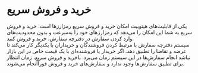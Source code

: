 # خرید و فروش سریع
یکی از قابلیت‌های هیتوبیت امکان خرید و فروش سریع رمزارزها است. خرید و فروش سریع به شما این امکان را می‌دهد که رمزارزهای خود را به‌سرعت و بدون محدودیت‌های وارد کردن سفارش در دفترچه سفارش، خرید و فروش کنید.<br>
سیستم دفترچه سفارش با مرتبط کردن فروشندگان و خریداران با یکدیگر کار می‌کند تا عرضه و تقاضا را تطبیق دهد. اگر خریدار یا فروشنده‌ای با یک قیمت خاص در این بازار نباشد انجام سفارش‌ها در این سیستم زمان می‌برد. باخرید و فروش سریع، زمان انتظار برای تطبیق سفارش‌ها وجود ندارد و سفارش‌های خرید و فروش فوراًانجام می‌شوند.